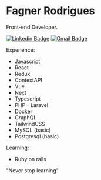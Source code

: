 # Fagner Rodrigues

Front-end Developer.

 [![Linkedin Badge](https://img.shields.io/badge/-Fagner%20Rodrigues-6633cc?style=flat-square&logo=Linkedin&logoColor=white&link=https://www.linkedin.com/in/diego-schell-fernandes/)](https://www.linkedin.com/in/faagnerrodrigues/) 
[![Gmail Badge](https://img.shields.io/badge/-faagner.rodrigues@gmail.com-6633cc?style=flat-square&logo=Gmail&logoColor=white&link=mailto:faagner.rodrigues@gmail.com)](mailto:diego.schell.f@gmail.com)

Experience:
 - Javascript
 - React
 - Redux
 - ContextAPI
 - Vue
 - Next
 - Typescript
 - PHP - Laravel
 - Docker
 - GraphQl
 - TailwindCSS
 - MySQL (basic)
 - Postgresql (basic)
 
 
 Learning:
 - Ruby on rails
 
 
 
 "Never stop learning"

